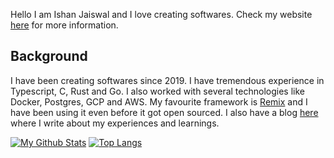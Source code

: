 Hello I am Ishan Jaiswal and I love creating softwares. 
Check my website [here](https://ishankbg.dev/about) for more information.

## Background
I have been creating softwares since 2019. I have tremendous experience in Typescript, C, Rust and Go. I also worked with several technologies like Docker, Postgres, GCP and AWS. My favourite framework is [Remix](https://remix.run) and I have been using it even before it got open sourced.
I also have a blog [here](https://ishankbg.dev) where I write about my experiences and learnings.

[![My Github Stats](https://github-readme-stats.vercel.app/api?username=IshanKBG&show_icons=true&theme=gruvbox)](https://github.com/anuraghazra/github-readme-stats)
[![Top Langs](https://github-readme-stats.vercel.app/api/top-langs/?username=IshanKBG&layout=donut-vertical&theme=gruvbox&hide=xslt)](https://github.com/anuraghazra/github-readme-stats)


